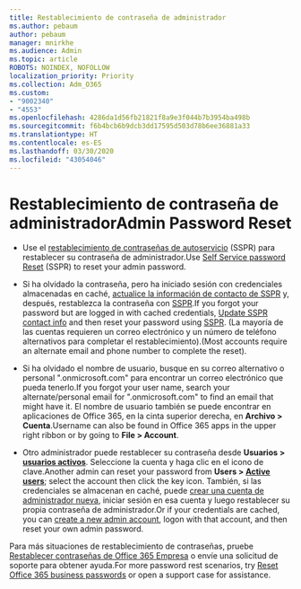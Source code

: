 ```yaml
---
title: Restablecimiento de contraseña de administrador
ms.author: pebaum
author: pebaum
manager: mnirkhe
ms.audience: Admin
ms.topic: article
ROBOTS: NOINDEX, NOFOLLOW
localization_priority: Priority
ms.collection: Adm_O365
ms.custom:
- "9002340"
- "4553"
ms.openlocfilehash: 4286da1d56fb21821f8a9e3f044b7b3954ba498b
ms.sourcegitcommit: f6b4bcb6b9dcb3dd17595d503d78b6ee36881a33
ms.translationtype: HT
ms.contentlocale: es-ES
ms.lasthandoff: 03/30/2020
ms.locfileid: "43054046"
---
```

# <a name="admin-password-reset"></a><span data-ttu-id="02b4c-102">Restablecimiento de contraseña de administrador</span><span class="sxs-lookup"><span data-stu-id="02b4c-102">Admin Password Reset</span></span>

- <span data-ttu-id="02b4c-103">Use el [restablecimiento de contraseñas de autoservicio](https://passwordreset.microsoftonline.com/) (SSPR) para restablecer su contraseña de administrador.</span><span class="sxs-lookup"><span data-stu-id="02b4c-103">Use [Self Service password Reset](https://passwordreset.microsoftonline.com/) (SSPR) to reset your admin password.</span></span>

- <span data-ttu-id="02b4c-104">Si ha olvidado la contraseña, pero ha iniciado sesión con credenciales almacenadas en caché, [actualice la información de contacto de SSPR](https://go.microsoft.com/fwlink/?linkid=849451) y, después, restablezca la contraseña con [SSPR](https://passwordreset.microsoftonline.com/).</span><span class="sxs-lookup"><span data-stu-id="02b4c-104">If you forgot your password but are logged in with cached credentials, [Update SSPR contact info](https://go.microsoft.com/fwlink/?linkid=849451) and then reset your password using [SSPR](https://passwordreset.microsoftonline.com/).</span></span>  <span data-ttu-id="02b4c-105">(La mayoría de las cuentas requieren un correo electrónico y un número de teléfono alternativos para completar el restablecimiento).</span><span class="sxs-lookup"><span data-stu-id="02b4c-105">(Most accounts require an alternate email and phone number to complete the reset).</span></span>

- <span data-ttu-id="02b4c-106">Si ha olvidado el nombre de usuario, busque en su correo alternativo o personal ".onmicrosoft.com" para encontrar un correo electrónico que pueda tenerlo.</span><span class="sxs-lookup"><span data-stu-id="02b4c-106">If you forgot your user name, search your alternate/personal email for ".onmicrosoft.com" to find an email that might have it.</span></span>  <span data-ttu-id="02b4c-107">El nombre de usuario también se puede encontrar en aplicaciones de Office 365, en la cinta superior derecha, en **Archivo > Cuenta**.</span><span class="sxs-lookup"><span data-stu-id="02b4c-107">Username can also be found in Office 365 apps in the upper right ribbon or by going to **File > Account**.</span></span>

- <span data-ttu-id="02b4c-108">Otro administrador puede restablecer su contraseña desde **Usuarios > [usuarios activos](https://portal.office.com/adminportal/home#/users)**. Seleccione la cuenta y haga clic en el icono de clave.</span><span class="sxs-lookup"><span data-stu-id="02b4c-108">Another admin can reset your password from **Users > [Active users](https://portal.office.com/adminportal/home#/users)**; select the account then click the key icon.</span></span>  <span data-ttu-id="02b4c-109">También, si las credenciales se almacenan en caché, puede [crear una cuenta de administrador nueva](https://portal.office.com/adminportal/home#/users), iniciar sesión en esa cuenta y luego restablecer su propia contraseña de administrador.</span><span class="sxs-lookup"><span data-stu-id="02b4c-109">Or if your credentials are cached, you can [create a new admin account](https://portal.office.com/adminportal/home#/users), logon with that account, and then reset your own admin password.</span></span>

<span data-ttu-id="02b4c-110">Para más situaciones de restablecimiento de contraseñas, pruebe [Restablecer contraseñas de Office 365 Empresa](https://docs.microsoft.com/microsoft-365/admin/add-users/reset-passwords) o envíe una solicitud de soporte para obtener ayuda.</span><span class="sxs-lookup"><span data-stu-id="02b4c-110">For more password rest scenarios, try [Reset Office 365 business passwords](https://docs.microsoft.com/microsoft-365/admin/add-users/reset-passwords) or open a support case for assistance.</span></span>

